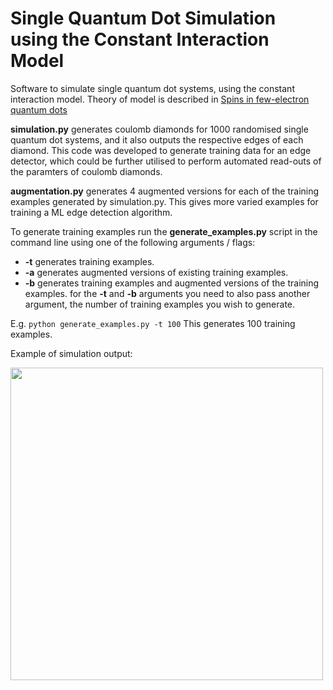 # Single Quantum Dot Simulation using the Constant Interaction Model 
Software to simulate single quantum dot systems, using the constant interaction model. Theory of model is described in [Spins in few-electron quantum dots
](https://arxiv.org/pdf/cond-mat/0610433.pdf)

**simulation.py** generates coulomb diamonds for 1000 randomised single quantum dot systems, and it also outputs the respective edges of each diamond. 
This code was developed to generate training data for an edge detector, which could be further utilised to perform automated read-outs of the paramters of coulomb diamonds.


**augmentation.py** generates 4 augmented versions for each of the training examples generated by simulation.py. This gives more varied examples for training a ML edge detection algorithm.

To generate training examples run the **generate_examples.py** script in the command line using one of the following arguments / flags:
* **-t** generates training examples.
* **-a** generates augmented versions of existing training examples.
* **-b** generates training examples and augmented versions of the training examples.
for the **-t** and **-b** arguments you need to also pass another argument, the number of training examples you wish to generate.

E.g. 
```python generate_examples.py -t 100```
This generates 100 training examples.

Example of simulation output:

<img src="https://github.com/JoelPendleton/QDot-Constant-Interaction-Model/blob/master/simulation_example.png " width="500">

